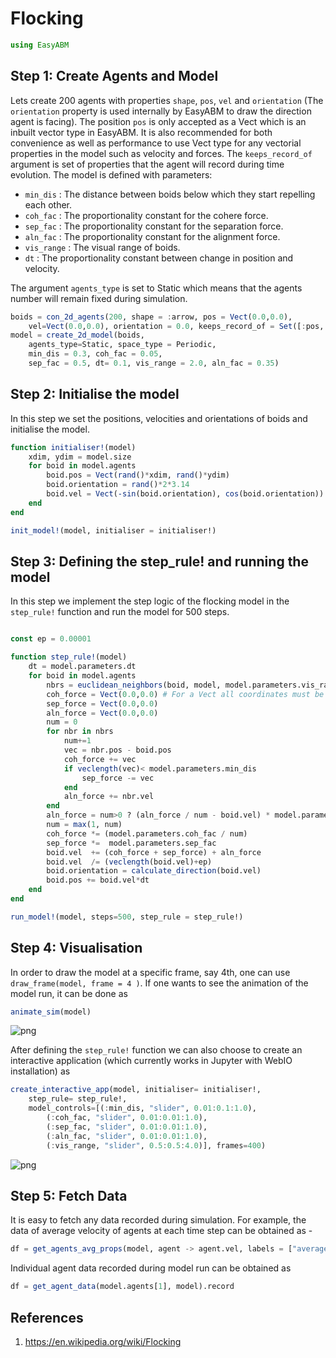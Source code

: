 # Flocking

```julia
using EasyABM
```

## Step 1: Create Agents and Model

Lets create 200 agents with properties `shape`, `pos`, `vel` and `orientation` (The `orientation` property is used internally by EasyABM to draw the direction agent is facing). The position `pos` is only accepted as a Vect which is an inbuilt vector type in EasyABM. It is also recommended for both convenience as well as performance to use Vect type for any vectorial properties in the model such as velocity and forces. The `keeps_record_of` argument is set of properties that the agent will record during time evolution. The model is defined with parameters:

* `min_dis` : The distance between boids below which they start repelling each other.
* `coh_fac` : The proportionality constant for the cohere force. 
* `sep_fac` : The proportionality constant for the separation force.
* `aln_fac` : The proportionality constant for the alignment force.
* `vis_range` : The visual range of boids.
* `dt` : The proportionality constant between change in position and velocity.

The argument `agents_type` is set to Static which means that the agents number will remain fixed during simulation. 

```julia
boids = con_2d_agents(200, shape = :arrow, pos = Vect(0.0,0.0), 
    vel=Vect(0.0,0.0), orientation = 0.0, keeps_record_of = Set([:pos, :vel, :orientation]))
model = create_2d_model(boids,
    agents_type=Static, space_type = Periodic, 
    min_dis = 0.3, coh_fac = 0.05, 
    sep_fac = 0.5, dt= 0.1, vis_range = 2.0, aln_fac = 0.35)
```

## Step 2: Initialise the model

In this step we set the positions, velocities and orientations of boids and initialise the model.


```julia
function initialiser!(model)
    xdim, ydim = model.size
    for boid in model.agents
        boid.pos = Vect(rand()*xdim, rand()*ydim)
        boid.orientation = rand()*2*3.14
        boid.vel = Vect(-sin(boid.orientation), cos(boid.orientation))
    end
end

init_model!(model, initialiser = initialiser!)
```

## Step 3: Defining the step_rule! and running the model

In this step we implement the step logic of the flocking model in the `step_rule!` function and run the model for 500 steps. 

```julia

const ep = 0.00001

function step_rule!(model)
    dt = model.parameters.dt
    for boid in model.agents
        nbrs = euclidean_neighbors(boid, model, model.parameters.vis_range)
        coh_force = Vect(0.0,0.0) # For a Vect all coordinates must be of same type
        sep_force = Vect(0.0,0.0) 
        aln_force = Vect(0.0,0.0)
        num = 0
        for nbr in nbrs
            num+=1
            vec = nbr.pos - boid.pos
            coh_force += vec
            if veclength(vec)< model.parameters.min_dis
                sep_force -= vec
            end
            aln_force += nbr.vel
        end
        aln_force = num>0 ? (aln_force / num - boid.vel) * model.parameters.aln_fac : aln_force
        num = max(1, num)
        coh_force *= (model.parameters.coh_fac / num)
        sep_force *=  model.parameters.sep_fac
        boid.vel  += (coh_force + sep_force) + aln_force
        boid.vel  /= (veclength(boid.vel)+ep)
        boid.orientation = calculate_direction(boid.vel)
        boid.pos += boid.vel*dt
    end
end

run_model!(model, steps=500, step_rule = step_rule!)
```
## Step 4: Visualisation 

In order to draw the model at a specific frame, say 4th, one can use `draw_frame(model, frame = 4 )`. If one wants to see the animation of the model run, it can be done as 

```julia
animate_sim(model)
```

![png](assets/Boids/BoidsAnim1.png)


After defining the `step_rule!` function we can also choose to create an interactive application (which currently works in Jupyter with WebIO installation) as 

```julia
create_interactive_app(model, initialiser= initialiser!,
    step_rule= step_rule!,
    model_controls=[(:min_dis, "slider", 0.01:0.1:1.0),
        (:coh_fac, "slider", 0.01:0.01:1.0),
        (:sep_fac, "slider", 0.01:0.01:1.0),
        (:aln_fac, "slider", 0.01:0.01:1.0),
        (:vis_range, "slider", 0.5:0.5:4.0)], frames=400) 
```

![png](assets/Boids/BoidsIntApp.png)


## Step 5: Fetch Data 

It is easy to fetch any data recorded during simulation. For example, the data of average velocity of agents at each time step can be obtained as - 

```julia
df = get_agents_avg_props(model, agent -> agent.vel, labels = ["average velocity"])
```

Individual agent data recorded during model run can be obtained as 

```julia
df = get_agent_data(model.agents[1], model).record
```

## References 
1) https://en.wikipedia.org/wiki/Flocking